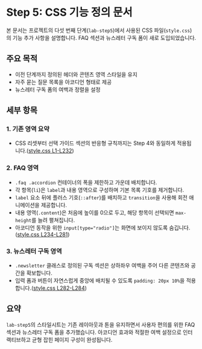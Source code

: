 # Step 5: CSS 기능 정의 문서

본 문서는 프로젝트의 다섯 번째 단계(`lab-step5`)에서 사용된 CSS 파일(`style.css`)의 기능 추가 사항을 설명합니다. FAQ 섹션과 뉴스레터 구독 폼이 새로 도입되었습니다.

## 주요 목적
- 이전 단계까지 정의된 헤더와 콘텐츠 영역 스타일을 유지
- 자주 묻는 질문 목록을 아코디언 형태로 제공
- 뉴스레터 구독 폼의 여백과 정렬을 설정

## 세부 항목

### 1. 기존 영역 요약
- CSS 리셋부터 선택 가이드 섹션의 반응형 규칙까지는 Step 4와 동일하게 적용됩니다.([style.css&nbsp;L1-L232](lab-step5/style.css#L1-L232))

### 2. FAQ 영역
- `.faq .accordion` 컨테이너의 폭을 제한하고 가운데 배치합니다.
- 각 항목(`li`)은 `label`과 내용 영역으로 구성하며 기본 목록 기호를 제거합니다.
- `label` 요소 뒤에 플러스 기호(`::after`)를 배치하고 `transition`을 사용해 회전 애니메이션을 제공합니다.
- 내용 영역(`.content`)은 처음에 높이를 0으로 두고, 해당 항목이 선택되면 `max-height`를 늘려 펼쳐집니다.
- 아코디언 동작을 위한 `input[type="radio"]`는 화면에 보이지 않도록 숨깁니다.([style.css&nbsp;L234-L281](lab-step5/style.css#L234-L281))

### 3. 뉴스레터 구독 영역
- `.newsletter` 클래스로 정의된 구독 섹션은 상하좌우 여백을 주어 다른 콘텐츠와 공간을 확보합니다.
- 입력 폼과 버튼이 자연스럽게 중앙에 배치될 수 있도록 `padding: 20px 10%`을 적용합니다.([style.css&nbsp;L282-L284](lab-step5/style.css#L282-L284))

## 요약
`lab-step5`의 스타일시트는 기존 레이아웃과 톤을 유지하면서 사용자 편의를 위한 FAQ 섹션과 뉴스레터 구독 폼을 추가했습니다. 아코디언 효과와 적절한 여백 설정으로 인터랙티브하고 균형 잡힌 페이지 구성이 완성됩니다.
